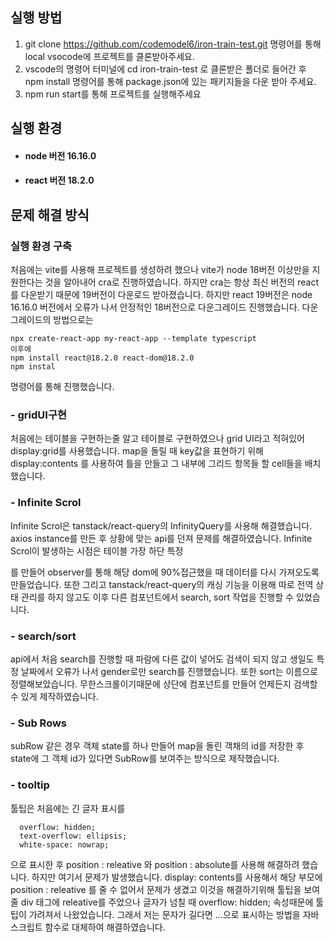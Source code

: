 ## 실행 방법
1. git clone https://github.com/codemodel6/iron-train-test.git 명령어를 통해 local vsocode에 프로젝트를 클론받아주세요.
2. vscode의 명령어 터미널에 cd iron-train-test 로 클론받은 폴더로 들어간 후 npm install 명령어를 통해 package.json에 있는 패키지들을 다운 받아 주세요.
3. npm run start를 통해 프로젝트를 실행해주세요

## 실행 환경
- #### node 버전 16.16.0<br/>
- #### react 버전 18.2.0

## 문제 해결 방식
### 실행 환경 구축
처음에는 vite를 사용해 프로젝트를 생성하려 했으나 vite가 node 18버전 이상만을 지원한다는 것을 알아내어 cra로 진행하였습니다. 하지만 cra는 항상 최신 버전의 react를 다운받기 때문에 19버전이 다운로드 받아졌습니다.
하지만 react 19버전은 node 16.16.0 버전에서 오류가 나서 안정적인 18버전으로 다운그레이드 진행했습니다. 다운그레이드의 방법으로는

```
npx create-react-app my-react-app --template typescript
이후에 
npm install react@18.2.0 react-dom@18.2.0
npm instal
```
명령어를 통해 진행했습니다.

### - gridUI구현
처음에는 테이블을 구현하는줄 알고 테이블로 구현하였으나 grid UI라고 적혀있어 display:grid를 사용했습니다. map을 돌릴 때 key값을 표현하기 위해 display:contents 를 사용하여 틀을 만들고 그 내부에 그리드 항목들 할 cell들을 배치했습니다.

### - Infinite Scrol
Infinite Scrol은 tanstack/react-query의 InfinityQuery를 사용해 해결했습니다. axios instance를 만든 후 상황에 맞는 api를 던져 문제를 해결하였습니다. Infinite Scrol이 발생하는 시점은 테이블 가장 하단 특정 <div>를 만들어 observer를 통해 해당 dom에 90%접근했을 때 데이터를 다시 가져오도록 만들었습니다. 또한 
그리고 tanstack/react-query의 캐싱 기능을 이용해 따로 전역 상태 관리를 하지 않고도 이후 다른 컴포넌트에서 search, sort 작업을 진행할 수 있었습니다.

### - search/sort
api에서 처음 search를 진행할 때 파람에 다른 값이 넣어도 검색이 되지 않고 생일도 특정 날짜에서 오류가 나서 gender로만 search를 진행했습니다. 또한 sort는 이름으로 정렬해보았습니다. 무한스크롤이기때문에 상단에 컴포넌트를 만들어 언제든지 검색할 수 있게 제작하였습니다.

### - Sub Rows
subRow 같은 경우 객체 state를 하나 만들어 map을 돌린 객채의 id를 저장한 후 state에 그 객체 id가 있다면 SubRow를 보여주는 방식으로 제작했습니다.

### - tooltip
툴팁은 처음에는 긴 글자 표시를
```
  overflow: hidden;
  text-overflow: ellipsis;
  white-space: nowrap;
```
으로 표시한 후 position : releative 와 position : absolute를 사용해 해결하려 했습니다. 하지만 여기서 문제가 발생했습니다.
display: contents를 사용해서 해당 부모에 position : releative 를 줄 수 없어서 문제가 생겼고 이것을 해결하기위해 툴팁을 보여줄 div 태그에 releative를 주었으나 글자가 넘칠 때   overflow: hidden; 속성때문에 툴팁이 가려져서 나왔었습니다. 그래서 저는 문자가 길다면 ...으로 표시하는 방법을 자바스크립트 함수로 대체하여 해결하였습니다.

